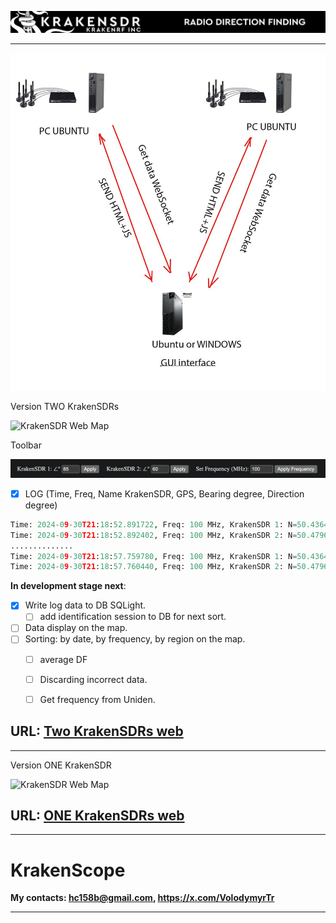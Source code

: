 
![KrakenSDR Web Map](https://github.com/dotignore/KrakenSDR_Desktop/blob/main/media/kraken_interface_bw.png)

------------

![KrakenSDR Web Map](https://github.com/dotignore/KrakenSDR_Desktop/blob/main/media/structure.jpg)

Version TWO KrakenSDRs

![KrakenSDR Web Map](https://github.com/dotignore/KrakenSDR_Desktop/blob/main/media/two_kraken.gif)

Toolbar

![KrakenSDR Web Map](https://github.com/dotignore/KrakenSDR_Desktop/blob/main/media/tools.png)

- [x] LOG (Time, Freq, Name KrakenSDR, GPS, Bearing degree, Direction degree) 

```python
Time: 2024-09-30T21:18:52.891722, Freq: 100 MHz, KrakenSDR 1: N=50.4364810212406, E=30.48805736470968, B=235°, D=174.0°
Time: 2024-09-30T21:18:52.892402, Freq: 100 MHz, KrakenSDR 2: N=50.47965716871645, E=30.449911826290194, B=280°, D=174.0°
..............
Time: 2024-09-30T21:18:57.759780, Freq: 100 MHz, KrakenSDR 1: N=50.4364810212406, E=30.48805736470968, B=235°, D=176.0°
Time: 2024-09-30T21:18:57.760440, Freq: 100 MHz, KrakenSDR 2: N=50.47965716871645, E=30.449911826290194, B=280°, D=176.0°
```

**In development stage next**:
- [x] Write log data to DB SQLight.
  - [ ] add identification session to DB for next sort.
- [ ] Data display on the map.
- [ ] Sorting: by date, by frequency, by region on the map.
  - [ ] average DF
  - [ ] Discarding incorrect data.
  - [ ] Get frequency from Uniden.


## URL: [Two KrakenSDRs web](https://github.com/dotignore/KrakenSDR_Desktop/tree/main/two_KrakenSDRs_web "Two KrakenSDRs web")

------------

Version ONE KrakenSDR

![KrakenSDR Web Map](https://github.com/dotignore/KrakenSDR_Desktop/blob/main/one_krakenSDR_web/map.png)

## URL: [ONE KrakenSDRs web](https://github.com/dotignore/KrakenSDR_Desktop/tree/main/one_krakenSDR_web "Two KrakenSDRs web")

------------

# KrakenScope
**My contacts: hc158b@gmail.com, https://x.com/VolodymyrTr** 

------------